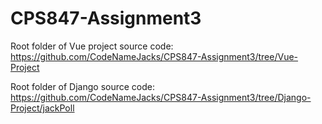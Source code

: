 # CPS847-Assignment3

Root folder of Vue project source code:
https://github.com/CodeNameJacks/CPS847-Assignment3/tree/Vue-Project

Root folder of Django source code:
https://github.com/CodeNameJacks/CPS847-Assignment3/tree/Django-Project/jackPoll



